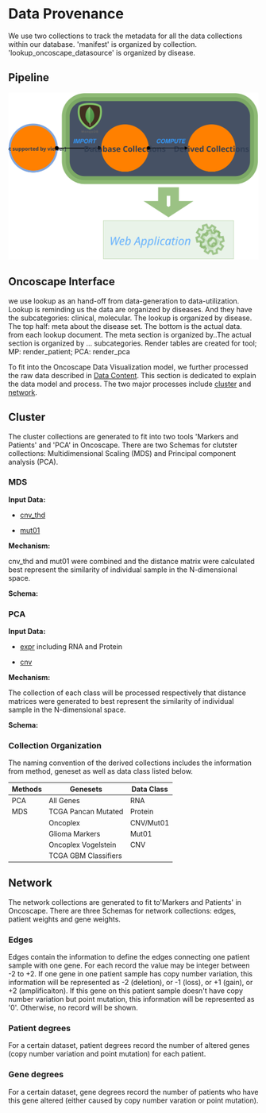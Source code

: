 
# Data Provenance

We use two collections to track the metadata for all the data collections within our database. 'manifest' is organized by collection. 'lookup_oncoscape_datasource' is organized by disease.

## Pipeline

![Data Processing Pipeline](/images/datapipeline2.svg)

## Oncoscape Interface

we use lookup as an hand-off from data-generation to data-utilization. Lookup is reminding us the data are organized by diseases. And they have the subcategories: clinical, molecular. The lookup is organized by disease. The top half: meta about the disease set. The bottom is the actual data. from each lookup document. The meta section is organized by..The actual section is organized by … subcategories. Render tables are created for tool; MP: render_patient; PCA: render_pca

To fit into the Oncoscape Data Visualization model, we further processed the raw data described in <a href='#data-content'>Data Content</a>. This section is dedicated to explain the data model and process. The two major processes include <a href='#cluster'>cluster</a> and <a href='#network'>network</a>.

## Cluster

The cluster collections are generated to fit into two tools 'Markers and Patients' and 'PCA' in Oncoscape. There are two Schemas for clutster collections: Multidimensional Scaling (MDS) and Principal component analysis (PCA).

### MDS


**Input Data:**

- <a href='#data-type7'>cnv_thd</a>

- <a href='#data-type7'>mut01</a>


**Mechanism:**

cnv_thd and mut01 were combined and the distance matrix were calculated best represent the similarity of individual sample in the N-dimensional space.


**Schema:**

### PCA


**Input Data:**

- <a href='#data-type7'>expr</a> including RNA and Protein

- <a href='#data-type7'>cnv</a>


**Mechanism:**

The collection of each class will be processed respectively that distance matrices were generated to best represent the similarity of individual sample in the N-dimensional space.


**Schema:**

### Collection Organization

The naming convention of the derived collections includes the information from method, geneset as well as data class listed below.

Methods | Genesets | Data Class
--------- | ----------- | -----------
PCA | All Genes | RNA
MDS | TCGA Pancan Mutated | Protein
    | Oncoplex | CNV/Mut01
    | Glioma Markers | Mut01
    | Oncoplex Vogelstein | CNV
    | TCGA GBM Classifiers |    

## Network

The network collections are generated to fit to'Markers and Patients' in Oncoscape. There are three Schemas for network collections: edges, patient weights and gene weights.

### Edges

Edges contain the information to define the edges connecting one patient sample with one gene. For each record the value may be integer between -2 to +2. If one gene in one patient sample has copy number variation, this information will be represented as -2 (deletion), or -1 (loss), or +1 (gain), or +2 (amplificaiton). If this gene on this patient sample doesn't have copy number variation but point mutation, this information will be represented as '0'. Otherwise, no record will be shown. 

### Patient degrees

For a certain dataset, patient degrees record the number of altered genes (copy number variation and point mutation) for each patient.

### Gene degrees

For a certain dataset, gene degrees record the number of patients who have this gene altered (either caused by copy number varation or point mutation).
